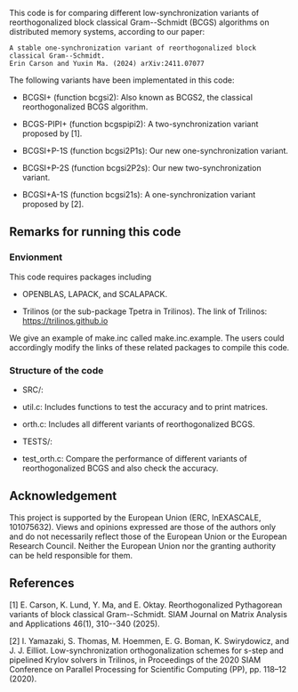 This code is for comparing different low-synchronization variants of reorthogonalized block
classical Gram--Schmidt (BCGS) algorithms on distributed memory systems, according
to our paper:

    A stable one-synchronization variant of reorthogonalized block classical Gram--Schmidt.
    Erin Carson and Yuxin Ma. (2024) arXiv:2411.07077

The following variants have been implementated in this code:

* BCGSI+ (function bcgsi2): Also known as BCGS2, the classical reorthogonalized BCGS algorithm.

* BCGS-PIPI+ (function bcgspipi2): A two-synchronization variant proposed by [1].

* BCGSI+P-1S (function bcgsi2P1s): Our new one-synchronization variant.

* BCGSI+P-2S (function bcgsi2P2s): Our new two-synchronization variant.

* BCGSI+A-1S (function bcgsi21s): A one-synchronization variant proposed by [2].

## Remarks for running this code

### Envionment

This code requires packages including

* OPENBLAS, LAPACK, and SCALAPACK.

* Trilinos (or the sub-package Tpetra in Trilinos).
The link of Trilinos: https://trilinos.github.io

We give an example of make.inc called make.inc.example.
The users could accordingly modify the links of these related packages to compile this code.

### Structure of the code

* SRC/:

+ util.c: Includes functions to test the accuracy and to print matrices.

+ orth.c: Includes all different variants of reorthogonalized BCGS.


* TESTS/:

+ test_orth.c: Compare the performance of different variants of reorthogonalized BCGS and also check the accuracy.

## Acknowledgement

This project is supported by the European Union (ERC, InEXASCALE, 101075632).
Views and opinions expressed are those of the authors only and do not necessarily reflect those of the European Union or the European Research Council.
Neither the European Union nor the granting authority can be held responsible for them.

## References
[1] E. Carson, K. Lund, Y. Ma, and E. Oktay. Reorthogonalized Pythagorean variants of block classical Gram--Schmidt. SIAM Journal on Matrix Analysis and Applications 46(1), 310--340 (2025).

[2] I. Yamazaki, S. Thomas, M. Hoemmen, E. G. Boman, K. Swirydowicz, and J. J. Eilliot.
Low-synchronization orthogonalization schemes for s-step and pipelined Krylov solvers in
Trilinos, in Proceedings of the 2020 SIAM Conference on Parallel Processing for Scientific
Computing (PP), pp. 118–12 (2020).
